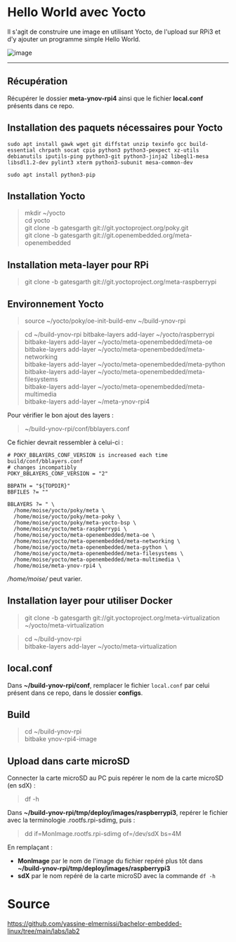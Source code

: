 # Hello World avec Yocto
Il s'agit de construire une image en utilisant Yocto, de l'upload sur RPi3 et d'y ajouter un programme simple Hello World.

![image](https://user-images.githubusercontent.com/72506988/117007193-a45f5280-ace9-11eb-8cdb-7e39112cf5e6.png)

---

## Récupération
Récupérer le dossier **meta-ynov-rpi4** ainsi que le fichier **local.conf** présents dans ce repo.

## Installation des paquets nécessaires pour Yocto
```
sudo apt install gawk wget git diffstat unzip texinfo gcc build-essential chrpath socat cpio python3 python3-pexpect xz-utils debianutils iputils-ping python3-git python3-jinja2 libegl1-mesa libsdl1.2-dev pylint3 xterm python3-subunit mesa-common-dev  
```
```
sudo apt install python3-pip
```

## Installation Yocto
> mkdir ~/yocto  
> cd yocto  
> git clone -b gatesgarth git://git.yoctoproject.org/poky.git  
> git clone -b gatesgarth git://git.openembedded.org/meta-openembedded  

## Installation meta-layer pour RPi
> git clone -b gatesgarth git://git.yoctoproject.org/meta-raspberrypi

## Environnement Yocto 
> source ~/yocto/poky/oe-init-build-env ~/build-ynov-rpi  

> cd ~/build-ynov-rpi
> bitbake-layers add-layer ~/yocto/raspberrypi  
> bitbake-layers add-layer ~/yocto/meta-openembedded/meta-oe   
> bitbake-layers add-layer ~/yocto/meta-openembedded/meta-networking   
> bitbake-layers add-layer ~/yocto/meta-openembedded/meta-python  
> bitbake-layers add-layer ~/yocto/meta-openembedded/meta-filesystems   
> bitbake-layers add-layer ~/yocto/meta-openembedded/meta-multimedia   
> bitbake-layers add-layer ~/meta-ynov-rpi4  

Pour vérifier le bon ajout des layers :
> ~/build-ynov-rpi/conf/bblayers.conf

Ce fichier devrait ressembler à celui-ci :
```
# POKY_BBLAYERS_CONF_VERSION is increased each time build/conf/bblayers.conf
# changes incompatibly
POKY_BBLAYERS_CONF_VERSION = "2"

BBPATH = "${TOPDIR}"
BBFILES ?= ""

BBLAYERS ?= " \
  /home/moise/yocto/poky/meta \
  /home/moise/yocto/poky/meta-poky \
  /home/moise/yocto/poky/meta-yocto-bsp \
  /home/moise/yocto/meta-raspberrypi \
  /home/moise/yocto/meta-openembedded/meta-oe \
  /home/moise/yocto/meta-openembedded/meta-networking \
  /home/moise/yocto/meta-openembedded/meta-python \
  /home/moise/yocto/meta-openembedded/meta-filesystems \
  /home/moise/yocto/meta-openembedded/meta-multimedia \
  /home/moise/meta-ynov-rpi4 \
```
*/home/moise/* peut varier.


## Installation layer pour utiliser Docker

> git clone -b gatesgarth git://git.yoctoproject.org/meta-virtualization ~/yocto/meta-virtualization

> cd ~/build-ynov-rpi  
> bitbake-layers add-layer ~/yocto/meta-virtualization


## local.conf
Dans **~/build-ynov-rpi/conf**, remplacer le fichier `local.conf` par celui présent dans ce repo, dans le dossier **configs**.


## Build
> cd ~/build-ynov-rpi   
> bitbake ynov-rpi4-image


## Upload dans carte microSD 
Connecter la carte microSD au PC puis repérer le nom de la carte microSD (en sdX) :
> df -h   

Dans **~/build-ynov-rpi/tmp/deploy/images/raspberrypi3**, repérer le fichier avec la terminologie .rootfs.rpi-sdimg, puis : 
> dd if=MonImage.rootfs.rpi-sdimg of=/dev/sdX bs=4M   

En remplaçant :
- **MonImage** par le nom de l'image du fichier repéré plus tôt dans **~/build-ynov-rpi/tmp/deploy/images/raspberrypi3**  
- **sdX** par le nom repéré de la carte microSD avec la commande `df -h`


# Source
https://github.com/yassine-elmernissi/bachelor-embedded-linux/tree/main/labs/lab2

